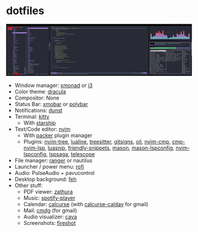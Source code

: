 # dotfiles
![dotfiles](./screenshot.png)
* Window manager: [xmonad](https://xmonad.org/) or [i3](https://i3wm.org/)
* Color theme: [dracula](https://draculatheme.com/)
* Compositor: None
* Status Bar: [xmobar](https://github.com/jaor/xmobar) or [polybar](https://github.com/polybar/polybar)
* Notifications: [dunst](https://github.com/dunst-project/dunst)
* Terminal: [kitty](https://sw.kovidgoyal.net/kitty/)
  * With [starship](https://starship.rs/)
* Text/Code editor: [nvim](https://neovim.io/)
  * With [packer](https://github.com/wbthomason/packer.nvim) plugin manager
  * Plugins: [nvim-tree](https://github.com/nvim-tree/nvim-tree.lua), [lualine](https://github.com/nvim-lualine/lualine.nvim), [treesitter](https://github.com/nvim-treesitter/nvim-treesitter), [gitsigns](https://github.com/lewis6991/gitsigns.nvim), [oil](https://github.com/stevearc/oil.nvim), [nvim-cmp](https://github.com/hrsh7th/nvim-cmp), [cmp-nvim-lsp](https://github.com/hrsh7th/cmp-nvim-lsp), [luasnip](https://github.com/L3MON4D3/LuaSnip), [friendly-snippets](https://github.com/rafamadriz/friendly-snippets), [mason](https://github.com/williamboman/mason.nvim), [mason-lspconfig](https://github.com/williamboman/mason-lspconfig.nvim), [nvim-lspconfig](https://github.com/neovim/nvim-lspconfig), [lspsaga](https://github.com/nvimdev/lspsaga.nvim), [telescope](https://github.com/nvim-telescope/telescope.nvim)
* File manager: [ranger](https://github.com/ranger/ranger) or nautilus
* Launcher / power menu: [rofi](https://github.com/davatorium/rofi)
* Audio: PulseAudio + pavucontrol
* Desktop background: [feh](https://feh.finalrewind.org/)
* Other stuff:
  * PDF viewer: [zathura](https://pwmt.org/projects/zathura/)
  * Music: [spotify-player](https://github.com/aome510/spotify-player)
  * Calendar: [calcurse](https://calcurse.org/) (with [calcurse-caldav](https://calcurse.org/files/calcurse-caldav.html) for gmail)
  * Mail: [cmdg](https://github.com/ThomasHabets/cmdg) (for gmail)
  * Audio visualizer: [cava](https://github.com/karlstav/cava)
  * Screenshots: [fireshot](https://flameshot.org/)
